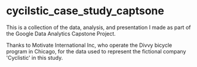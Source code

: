 # cycilstic_case_study_captsone
This is a collection of the data, analysis, and presentation I made as part of the Google Data Analytics Capstone Project.

Thanks to Motivate International Inc, who operate the Divvy bicycle program in Chicago, for the data used to represent the fictional company 'Cyclistic' in this study.
